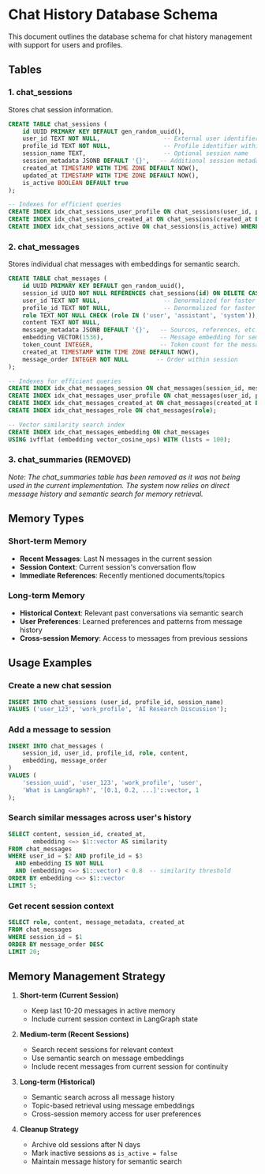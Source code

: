 # Chat History Database Schema

This document outlines the database schema for chat history management with support for users and profiles.

## Tables

### 1. chat_sessions

Stores chat session information.

```sql
CREATE TABLE chat_sessions (
    id UUID PRIMARY KEY DEFAULT gen_random_uuid(),
    user_id TEXT NOT NULL,                  -- External user identifier
    profile_id TEXT NOT NULL,               -- Profile identifier within user
    session_name TEXT,                      -- Optional session name
    session_metadata JSONB DEFAULT '{}',   -- Additional session metadata
    created_at TIMESTAMP WITH TIME ZONE DEFAULT NOW(),
    updated_at TIMESTAMP WITH TIME ZONE DEFAULT NOW(),
    is_active BOOLEAN DEFAULT true
);

-- Indexes for efficient queries
CREATE INDEX idx_chat_sessions_user_profile ON chat_sessions(user_id, profile_id);
CREATE INDEX idx_chat_sessions_created_at ON chat_sessions(created_at DESC);
CREATE INDEX idx_chat_sessions_active ON chat_sessions(is_active) WHERE is_active = true;
```

### 2. chat_messages

Stores individual chat messages with embeddings for semantic search.

```sql
CREATE TABLE chat_messages (
    id UUID PRIMARY KEY DEFAULT gen_random_uuid(),
    session_id UUID NOT NULL REFERENCES chat_sessions(id) ON DELETE CASCADE,
    user_id TEXT NOT NULL,                  -- Denormalized for faster queries
    profile_id TEXT NOT NULL,               -- Denormalized for faster queries
    role TEXT NOT NULL CHECK (role IN ('user', 'assistant', 'system')),
    content TEXT NOT NULL,
    message_metadata JSONB DEFAULT '{}',   -- Sources, references, etc.
    embedding VECTOR(1536),                -- Message embedding for semantic search
    token_count INTEGER,                   -- Token count for the message
    created_at TIMESTAMP WITH TIME ZONE DEFAULT NOW(),
    message_order INTEGER NOT NULL        -- Order within session
);

-- Indexes for efficient queries
CREATE INDEX idx_chat_messages_session ON chat_messages(session_id, message_order);
CREATE INDEX idx_chat_messages_user_profile ON chat_messages(user_id, profile_id);
CREATE INDEX idx_chat_messages_created_at ON chat_messages(created_at DESC);
CREATE INDEX idx_chat_messages_role ON chat_messages(role);

-- Vector similarity search index
CREATE INDEX idx_chat_messages_embedding ON chat_messages 
USING ivfflat (embedding vector_cosine_ops) WITH (lists = 100);
```

### 3. chat_summaries (REMOVED)

*Note: The chat_summaries table has been removed as it was not being used in the current implementation. The system now relies on direct message history and semantic search for memory retrieval.*

## Memory Types

### Short-term Memory
- **Recent Messages**: Last N messages in the current session
- **Session Context**: Current session's conversation flow
- **Immediate References**: Recently mentioned documents/topics

### Long-term Memory
- **Historical Context**: Relevant past conversations via semantic search
- **User Preferences**: Learned preferences and patterns from message history
- **Cross-session Memory**: Access to messages from previous sessions

## Usage Examples

### Create a new chat session
```sql
INSERT INTO chat_sessions (user_id, profile_id, session_name)
VALUES ('user_123', 'work_profile', 'AI Research Discussion');
```

### Add a message to session
```sql
INSERT INTO chat_messages (
    session_id, user_id, profile_id, role, content, 
    embedding, message_order
)
VALUES (
    'session_uuid', 'user_123', 'work_profile', 'user', 
    'What is LangGraph?', '[0.1, 0.2, ...]'::vector, 1
);
```

### Search similar messages across user's history
```sql
SELECT content, session_id, created_at,
       embedding <=> $1::vector AS similarity
FROM chat_messages 
WHERE user_id = $2 AND profile_id = $3 
  AND embedding IS NOT NULL
  AND (embedding <=> $1::vector) < 0.8  -- similarity threshold
ORDER BY embedding <=> $1::vector
LIMIT 5;
```

### Get recent session context
```sql
SELECT role, content, message_metadata, created_at
FROM chat_messages 
WHERE session_id = $1 
ORDER BY message_order DESC 
LIMIT 20;
```

## Memory Management Strategy

1. **Short-term (Current Session)**
   - Keep last 10-20 messages in active memory
   - Include current session context in LangGraph state

2. **Medium-term (Recent Sessions)**
   - Search recent sessions for relevant context
   - Use semantic search on message embeddings
   - Include recent messages from current session for continuity

3. **Long-term (Historical)**
   - Semantic search across all message history
   - Topic-based retrieval using message embeddings
   - Cross-session memory access for user preferences

4. **Cleanup Strategy**
   - Archive old sessions after N days
   - Mark inactive sessions as `is_active = false`
   - Maintain message history for semantic search